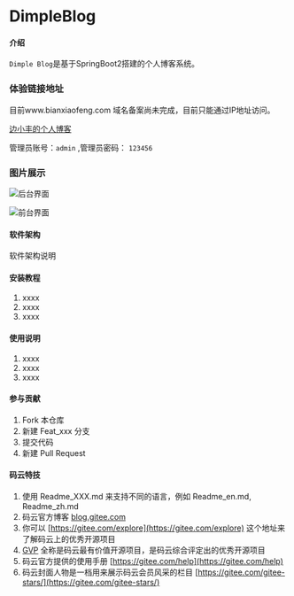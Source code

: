 # DimpleBlog

#### 介绍
`Dimple Blog`是基于SpringBoot2搭建的个人博客系统。

### 体验链接地址

目前www.bianxiaofeng.com 域名备案尚未完成，目前只能通过IP地址访问。  

[边小丰的个人博客](http://47.112.14.207/)

管理员账号：`admin` ,管理员密码： `123456`



### 图片展示

![后台界面](https://s2.ax1x.com/2019/01/25/km46jH.png)

![前台界面](https://s2.ax1x.com/2019/01/25/km5lqA.md.png)
#### 软件架构
软件架构说明


#### 安装教程

1. xxxx
2. xxxx
3. xxxx

#### 使用说明

1. xxxx
2. xxxx
3. xxxx

#### 参与贡献

1. Fork 本仓库
2. 新建 Feat_xxx 分支
3. 提交代码
4. 新建 Pull Request


#### 码云特技

1. 使用 Readme\_XXX.md 来支持不同的语言，例如 Readme\_en.md, Readme\_zh.md
2. 码云官方博客 [blog.gitee.com](https://blog.gitee.com)
3. 你可以 [https://gitee.com/explore](https://gitee.com/explore) 这个地址来了解码云上的优秀开源项目
4. [GVP](https://gitee.com/gvp) 全称是码云最有价值开源项目，是码云综合评定出的优秀开源项目
5. 码云官方提供的使用手册 [https://gitee.com/help](https://gitee.com/help)
6. 码云封面人物是一档用来展示码云会员风采的栏目 [https://gitee.com/gitee-stars/](https://gitee.com/gitee-stars/)